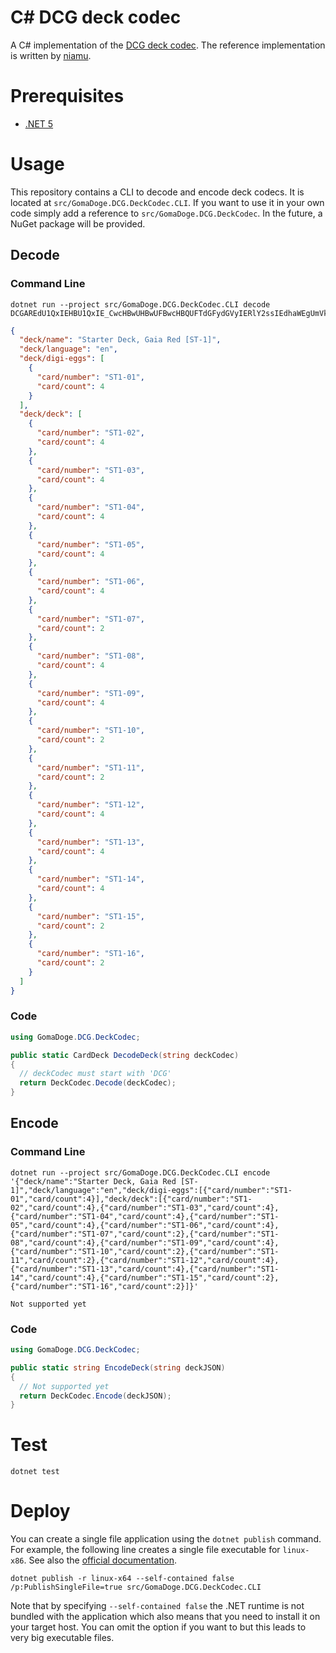 # C# DCG deck codec

A C# implementation of the [DCG deck codec](https://github.com/niamu/digimon-card-game). The reference implementation is written by [niamu](https://github.com/niamu).

# Prerequisites

* [.NET 5](https://dotnet.microsoft.com/download/dotnet/5.0)

# Usage

This repository contains a CLI to decode and encode deck codecs. It is located at ``src/GomaDoge.DCG.DeckCodec.CLI``. If you want to use it in your own code simply add a reference to ``src/GomaDoge.DCG.DeckCodec``. In the future, a NuGet package will be provided.

## Decode

### Command Line

```shell
dotnet run --project src/GomaDoge.DCG.DeckCodec.CLI decode DCGAREdU1QxIEHBU1QxIE_CwcHBwUHBwUFBwcHBQUFTdGFydGVyIERlY2ssIEdhaWEgUmVkIFtTVC0xXQ
```

```json
{
  "deck/name": "Starter Deck, Gaia Red [ST-1]",
  "deck/language": "en",
  "deck/digi-eggs": [
    {
      "card/number": "ST1-01",
      "card/count": 4
    }
  ],
  "deck/deck": [
    {
      "card/number": "ST1-02",
      "card/count": 4
    },
    {
      "card/number": "ST1-03",
      "card/count": 4
    },
    {
      "card/number": "ST1-04",
      "card/count": 4
    },
    {
      "card/number": "ST1-05",
      "card/count": 4
    },
    {
      "card/number": "ST1-06",
      "card/count": 4
    },
    {
      "card/number": "ST1-07",
      "card/count": 2
    },
    {
      "card/number": "ST1-08",
      "card/count": 4
    },
    {
      "card/number": "ST1-09",
      "card/count": 4
    },
    {
      "card/number": "ST1-10",
      "card/count": 2
    },
    {
      "card/number": "ST1-11",
      "card/count": 2
    },
    {
      "card/number": "ST1-12",
      "card/count": 4
    },
    {
      "card/number": "ST1-13",
      "card/count": 4
    },
    {
      "card/number": "ST1-14",
      "card/count": 4
    },
    {
      "card/number": "ST1-15",
      "card/count": 2
    },
    {
      "card/number": "ST1-16",
      "card/count": 2
    }
  ]
}
```

### Code

```csharp
using GomaDoge.DCG.DeckCodec;

public static CardDeck DecodeDeck(string deckCodec)
{
  // deckCodec must start with 'DCG'
  return DeckCodec.Decode(deckCodec);
}
```

## Encode

### Command Line

```shell
dotnet run --project src/GomaDoge.DCG.DeckCodec.CLI encode '{"deck/name":"Starter Deck, Gaia Red [ST-1]","deck/language":"en","deck/digi-eggs":[{"card/number":"ST1-01","card/count":4}],"deck/deck":[{"card/number":"ST1-02","card/count":4},{"card/number":"ST1-03","card/count":4},{"card/number":"ST1-04","card/count":4},{"card/number":"ST1-05","card/count":4},{"card/number":"ST1-06","card/count":4},{"card/number":"ST1-07","card/count":2},{"card/number":"ST1-08","card/count":4},{"card/number":"ST1-09","card/count":4},{"card/number":"ST1-10","card/count":2},{"card/number":"ST1-11","card/count":2},{"card/number":"ST1-12","card/count":4},{"card/number":"ST1-13","card/count":4},{"card/number":"ST1-14","card/count":4},{"card/number":"ST1-15","card/count":2},{"card/number":"ST1-16","card/count":2}]}'
```

```shell
Not supported yet
```

### Code

```csharp
using GomaDoge.DCG.DeckCodec;

public static string EncodeDeck(string deckJSON)
{
  // Not supported yet
  return DeckCodec.Encode(deckJSON);
}
```

# Test

```shell
dotnet test
```

# Deploy

You can create a single file application using the ``dotnet publish`` command.
For example, the following line creates a single file executable for ``linux-x86``.
See also the [official documentation](https://github.com/dotnet/designs/blob/main/accepted/2020/single-file/design.md).

```shell
dotnet publish -r linux-x64 --self-contained false /p:PublishSingleFile=true src/GomaDoge.DCG.DeckCodec.CLI
```

Note that by specifying ``--self-contained false`` the .NET runtime is not bundled with the application which also means that you need to install it on your target host.
You can omit the option if you want to but this leads to very big executable files.

